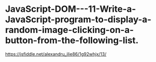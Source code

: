 # JavaScript-DOM---11-Write-a-JavaScript-program-to-display-a-random-image-clicking-on-a-button-from-the-following-list.
https://jsfiddle.net/alexandru_ilie86/1g92whjx/13/
